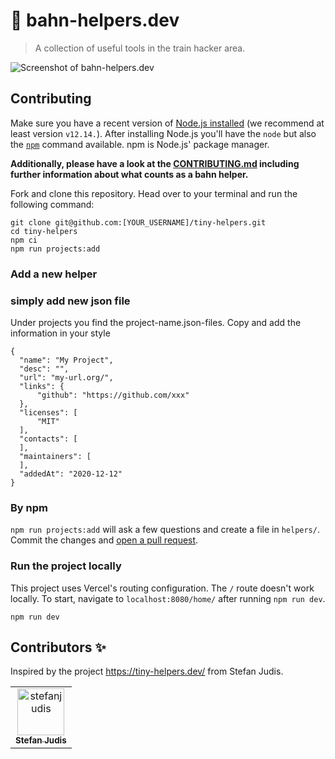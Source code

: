 # 🚂 bahn-helpers.dev

> A collection of useful tools in the train hacker area.

![Screenshot of bahn-helpers.dev](./screenshot.jpg)

## Contributing


Make sure you have a recent version of [Node.js installed](https://nodejs.org/en/) (we recommend at least version `v12.14.`). After installing Node.js you'll have the `node` but also the [`npm`](https://www.npmjs.com/) command available. npm is Node.js' package manager.

**Additionally, please have a look at the [CONTRIBUTING.md](./CONTRIBUTING.md) including further information about what counts as a bahn helper.**


Fork and clone this repository. Head over to your terminal and run the following command:

```
git clone git@github.com:[YOUR_USERNAME]/tiny-helpers.git
cd tiny-helpers
npm ci
npm run projects:add
```

### Add a new helper

### simply add new json file
Under projects you find the project-name.json-files. Copy and add the information in your style
```
{
  "name": "My Project",
  "desc": "",
  "url": "my-url.org/",
  "links": {
      "github": "https://github.com/xxx"
  },
  "licenses": [
      "MIT"
  ],
  "contacts": [
  ],
  "maintainers": [
  ],
  "addedAt": "2020-12-12"
}

```

### By npm
`npm run projects:add` will ask a few questions and create a file in `helpers/`.
Commit the changes and [open a pull request](https://help.github.com/en/github/collaborating-with-issues-and-pull-requests/creating-a-pull-request).

### Run the project locally

This project uses Vercel's routing configuration. The `/` route doesn't work locally. To start, navigate to `localhost:8080/home/` after running `npm run dev`.

```
npm run dev
```
## Contributors :sparkles:

Inspired by the project https://tiny-helpers.dev/ from Stefan Judis.

<table>
    <tr>
        <td align="center">
            <a href="https://github.com/stefanjudis">
                <img src="https://avatars3.githubusercontent.com/u/962099?v=4" width="75;" alt="stefanjudis"/>
                <br />
                <sub><b>Stefan Judis</b></sub>
            </a>
        </td>
    </tr>
</table>


